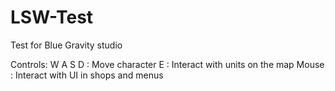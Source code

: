 # LSW-Test
Test for Blue Gravity studio

Controls:
W A S D : Move character
E : Interact with units on the map
Mouse : Interact with UI in shops and menus
